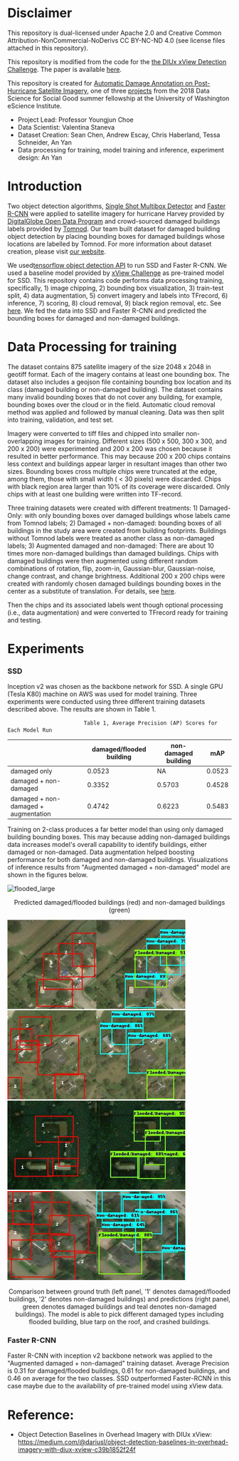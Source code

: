 # **Disclaimer**

This repository is dual-licensed under Apache 2.0 and Creative Common Attribution-NonCommercial-NoDerivs CC BY-NC-ND 4.0 (see license files attached in this repository).

This repository is modified from the code for the [ the DIUx xView Detection Challenge](https://github.com/DIUx-xView). The paper is available [here](https://arxiv.org/abs/1802.07856). 

This repository is created for [Automatic Damage Annotation on Post-Hurricane Satellite Imagery](https://dds-lab.github.io/disaster-damage-detection/), one of three [projects](https://escience.washington.edu/2018-data-science-for-social-good-projects/) from the 2018 Data Science for Social Good summer fellowship at the University of Washington eScience Institute. 

* Project Lead: Professor Youngjun Choe
* Data Scientist: Valentina Staneva
* Dataset Creation: Sean Chen, Andrew Escay, Chris Haberland, Tessa Schneider, An Yan
* Data processing for training, model training and inference, experiment design: An Yan


# Introduction

Two object detection algorithms, [Single Shot Multibox Detector](https://arxiv.org/abs/1512.02325) and [Faster R-CNN](https://arxiv.org/abs/1506.01497) were applied to satellite imagery for hurricane Harvey provided by [DigitalGlobe Open Data Program](https://www.digitalglobe.com/opendata) and crowd-sourced damaged buildings labels provided by [Tomnod](https://www.tomnod.com/). Our team built dataset for damaged building object detection by placing bounding boxes for damaged buildings whose locations are labelled by Tomnod. For more information about dataset creation, please visit [our website](https://dds-lab.github.io/disaster-damage-detection/data-collecting/). 

We used[tensorflow object detection API](https://github.com/tensorflow/models) to run SSD and Faster R-CNN. We used a baseline model provided by [xView Challenge](https://github.com/DIUx-xView/) as pre-trained model for SSD. This repository contains code performs data processing training, specifically, 1) image chipping, 2) bounding box visualization, 3) train-test split, 4) data augmentation, 5) convert imagery and labels into TFrecord, 6) inference, 7) scoring, 8) cloud removal, 9) black region removal, etc. See [here](https://github.com/annieyan/PreprocessSatelliteImagery-ObjectDetection/wiki/Workflow). We fed the data into SSD and Faster R-CNN and predicted the bounding boxes for damaged and non-damaged buildings. 


# Data Processing for training

The dataset contains 875 satellite imagery of the size 2048 x 2048 in geotiff format. Each of the imagery contains at least one bounding box. The dataset also includes a geojson file containing bounding box location and its class (damaged building or non-damaged building). The dataset contains many invalid bounding boxes that do not cover any building, for example, bounding boxes over the cloud or in the field. Automatic cloud removal method was applied and followed by manual cleaning. Data was then split into training, validation, and test set. 

Imagery were converted to tiff files and chipped into smaller non-overlapping images for training. Different sizes (500 x 500, 300 x 300, and 200 x 200) were experimented and 200 x 200 was chosen because it resulted in better performance. This may because 200 x 200 chips contains less context and buildings appear larger in resultant images than other two sizes. Bounding boxes cross multiple chips were truncated at the edge, among them, those with small width ( < 30 pixels) were discarded. Chips with black region area larger than 10% of its coverage were discarded. Only chips with at least one building were written into TF-record. 

Three training datasets were created with different treatments: 1) Damaged-Only: with only bounding boxes over damaged buildings whose labels came from Tomnod labels; 2) Damaged + non-damaged: bounding boxes of all buildings in the study area were created from building footprints. Buildings without Tomnod labels were treated as another class as non-damaged labels; 3) Augmented damaged and non-damaged: There are about 10 times more non-damaged buildings than damaged buildings. Chips with damaged buildings were then augmented using different random combinations of rotation, flip, zoom-in, Gaussian-blur, Gaussian-noise, change contrast, and change brightness. Additional 200 x 200 chips were created with randomly chosen damaged buildings bounding boxes in the center as a substitute of translation. For details, see [here](https://github.com/annieyan/PreprocessSatelliteImagery-ObjectDetection/wiki/Clean-Data-Run-Statistics-----Harvey).

Then the chips and its associated labels went though optional processing (i.e., data augmentation) and were converted to TFrecord ready for training and testing.    

# Experiments

### SSD 

Inception v2 was chosen as the backbone network for SSD. A single GPU (Tesla K80) machine on AWS was used for model training. Three experiments were conducted using three different training datasets described above. The results are shown in Table 1. 

                            Table 1, Average Precision (AP) Scores for Each Model Run

|                                      | damaged/flooded building | non-damaged building | mAP         |
|--------------------------------------|------------------|----------------------|-------------|
| damaged only                         | 0.0523           | NA                   | 0.0523      |
| damaged + non-damaged                | 0.3352           | 0.5703               | 0.4528      |
| damaged + non-damaged + augmentation | 0.4742           | 0.6223               | 0.5483 |



Training on 2-class produces a far better model than using only damaged building bounding boxes. This may because adding non-damaged buildings data increases model's overall capability to identify buildings, either damaged or non-damaged. Data augmentation helped boosting performance for both damaged and non-damaged buildings. Visualizations of inference results from "Augmented damaged + non-damaged" model are shown in the figures below.


![flooded_large](https://github.com/DDS-Lab/harvey_data_process/blob/master/tomnod_vis/flooded_large.png)
        <center>Predicted damaged/flooded buildings (red) and non-damaged buildings (green)</center>


![](https://github.com/DDS-Lab/harvey_data_process/blob/master/tomnod_vis/blue-tarp.jpg)
![](https://github.com/DDS-Lab/harvey_data_process/blob/master/tomnod_vis/roof-damage.jpg)
![](https://github.com/DDS-Lab/harvey_data_process/blob/master/tomnod_vis/flooded2.jpg)
![](https://github.com/DDS-Lab/harvey_data_process/blob/master/tomnod_vis/flooded3.jpg)

<center>Comparison between ground truth (left panel, '1' denotes damaged/flooded buildings, '2' denotes non-damaged buildings) and predictions (right panel, green denotes damaged buildings and teal denotes non-damaged buildings). The model is able to pick different damaged types including flooded building, blue tarp on the roof, and crashed buildings. </center>


### Faster R-CNN
Faster R-CNN with inception v2 backbone network was applied to the "Augmented damaged + non-damaged" training dataset. Average Precision is 0.31 for damaged/flooded buildings, 0.61 for non-damaged buildings, and 0.46 on average for the two classes. SSD outperformed Faster-RCNN in this case maybe due to the availability of pre-trained model using xView data. 



# Reference:

- Object Detection Baselines in Overhead Imagery with DIUx xView: https://medium.com/@dariusl/object-detection-baselines-in-overhead-imagery-with-diux-xview-c39b1852f24f



